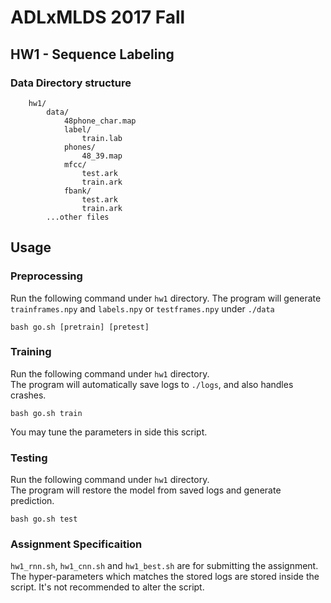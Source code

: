 # ADLxMLDS 2017 Fall
## HW1 - Sequence Labeling

### Data Directory structure
```
    hw1/
        data/
            48phone_char.map
            label/
                train.lab
            phones/
                48_39.map
            mfcc/
                test.ark
                train.ark
            fbank/
                test.ark
                train.ark
        ...other files
```
## Usage
### Preprocessing
Run the following command under `hw1` directory.
The program will generate `trainframes.npy` and `labels.npy`
or `testframes.npy` under `./data`
```
bash go.sh [pretrain] [pretest] 
```
### Training
Run the following command under `hw1` directory.  
The program will automatically save logs to `./logs`, and also handles crashes.
```
bash go.sh train 
```
You may tune the parameters in side this script.
### Testing
Run the following command under `hw1` directory.  
The program will restore the model from saved logs and generate prediction.
```
bash go.sh test
```

### Assignment Specificaition
`hw1_rnn.sh`, `hw1_cnn.sh` and `hw1_best.sh` are for submitting the assignment.
The hyper-parameters which matches the stored logs are stored inside the script.
It's not recommended to alter the script.

 

